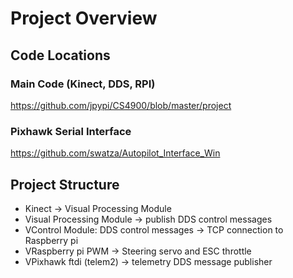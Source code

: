 # Project Overview

## Code Locations
### Main Code (Kinect, DDS, RPI)
https://github.com/jpypi/CS4900/blob/master/project

### Pixhawk Serial Interface
https://github.com/swatza/Autopilot_Interface_Win

## Project Structure

- Kinect -> Visual Processing Module
- Visual Processing Module -> publish DDS control messages
- VControl Module: DDS control messages -> TCP connection to Raspberry pi
- VRaspberry pi PWM -> Steering servo and ESC throttle
- VPixhawk ftdi (telem2) -> telemetry DDS message publisher
